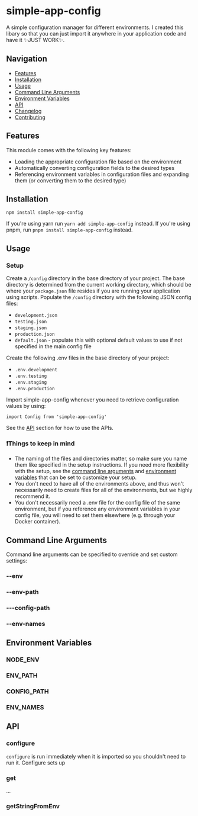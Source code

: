 # simple-app-config
A simple configuration manager for different environments. I created this libary so that you can just import it anywhere in your application code and have it ✨JUST WORK✨.

## Navigation
* [Features](#features)
* [Installation](#installation)
* [Usage](#usage)
* [Command Line Arguments](#command-line-arguments)
* [Environment Variables](#environment-variables)
* [API](#api)
* [Changelog](./CHANGELOG.md)
* [Contributing](./CONTRIBUTING.md)

## Features
This module comes with the following key features:
- Loading the appropriate configuration file based on the environment
- Automatically converting configuration fields to the desired types
- Referencing environment variables in configuration files and expanding them (or converting them to the desired type)

## Installation
```
npm install simple-app-config
```

If you're using yarn run `yarn add simple-app-config` instead. If you're using pnpm, run `pnpm install simple-app-config` instead.

## Usage
### Setup
Create a `/config` directory in the base directory of your project. The base directory is determined from the current working directory, which should be where your `package.json` file resides if you are running your application using scripts. Populate the `/config` directory with the following JSON config files:
- `development.json`
- `testing.json`
- `staging.json`
- `production.json`
- `default.json` - populate this with optional default values to use if not specified in the main config file

Create the following .env files in the base directory of your project:
- `.env.development`
- `.env.testing`
- `.env.staging`
- `.env.production`

Import simple-app-config whenever you need to retrieve configuration values by using:
```
import Config from 'simple-app-config'
```
See the [API](#API) section for how to use the APIs.

### ❗Things to keep in mind
- The naming of the files and directories matter, so make sure you name them like specified in the setup instructions. If you need more flexibility with the setup, see the [command line arguments](#command-line-arguments) and [environment variables](#environment-variables) that can be set to customize your setup.
- You don't need to have all of the environments above, and thus won't necessarily need to create files for all of the environments, but we highly recommend it.
- You don't necessarily need a .env file for the config file of the same environment, but if you reference any environment variables in your config file, you will need to set them elsewhere (e.g. through your Docker container).


## Command Line Arguments
Command line arguments can be specified to override and set custom settings:

### --env

### --env-path

### ---config-path

### --env-names

## Environment Variables

### NODE_ENV

### ENV_PATH

### CONFIG_PATH

### ENV_NAMES

## API
### configure
`configure` is run immediately when it is imported so you shouldn't need to run it. Configure sets up

### get
...

### getStringFromEnv



